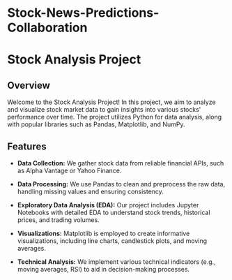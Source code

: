 # Stock-News-Predictions-Collaboration
# Stock Analysis Project

## Overview
Welcome to the Stock Analysis Project! In this project, we aim to analyze and visualize stock market data to gain insights into various stocks' performance over time. The project utilizes Python for data analysis, along with popular libraries such as Pandas, Matplotlib, and NumPy.

## Features
- **Data Collection:** We gather stock data from reliable financial APIs, such as Alpha Vantage or Yahoo Finance.
  
- **Data Processing:** We use Pandas to clean and preprocess the raw data, handling missing values and ensuring consistency.

- **Exploratory Data Analysis (EDA):** Our project includes Jupyter Notebooks with detailed EDA to understand stock trends, historical prices, and trading volumes.

- **Visualizations:** Matplotlib is employed to create informative visualizations, including line charts, candlestick plots, and moving averages.

- **Technical Analysis:** We implement various technical indicators (e.g., moving averages, RSI) to aid in decision-making processes.


